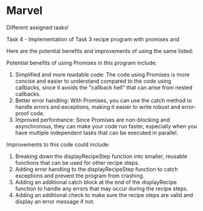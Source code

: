 # Marvel
Different assigned tasks!

Task 4 - Implementation of Task 3 recipe program with promises and 

Here are the potential benefits and improvements of using the same listed:

Potential benefits of using Promises in this program include:

1. Simplified and more readable code: The code using Promises is more concise and easier to understand compared to the code using callbacks, since it avoids the "callback hell" that can arise from nested callbacks.
2. Better error handling: With Promises, you can use the catch method to handle errors and exceptions, making it easier to write robust and error-proof code.
3. Improved performance: Since Promises are non-blocking and asynchronous, they can make your code run faster, especially when you have multiple independent tasks that can be executed in parallel.


Improvements to this code could include:

1. Breaking down the displayRecipeStep function into smaller, reusable functions that can be used for other recipe steps.
2. Adding error handling to the displayRecipeStep function to catch exceptions and prevent the program from crashing.
3. Adding an additional catch block at the end of the displayRecipe function to handle any errors that may occur during the recipe steps.
4. Adding an additional check to make sure the recipe steps are valid and display an error message if not.
